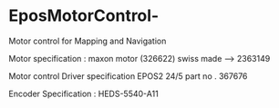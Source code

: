 # EposMotorControl-
Motor control  for Mapping and Navigation


Motor specification : 
  maxon motor (326622)
  swiss made --> 2363149
  
Motor control Driver specification 
  EPOS2  24/5
  part no . 367676
  
Encoder Specification : 
  HEDS-5540-A11
  
  
